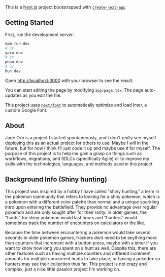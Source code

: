 This is a [Next.js](https://nextjs.org/) project bootstrapped with [`create-next-app`](https://github.com/vercel/next.js/tree/canary/packages/create-next-app).

## Getting Started

First, run the development server:

```bash
npm run dev
# or
yarn dev
# or
pnpm dev
# or
bun dev
```

Open [http://localhost:3000](http://localhost:3000) with your browser to see the result.

You can start editing the page by modifying `app/page.tsx`. The page auto-updates as you edit the file.

This project uses [`next/font`](https://nextjs.org/docs/basic-features/font-optimization) to automatically optimize and load Inter, a custom Google Font.

## About

Jade Orb is a project I started spontaneously, and I don't really see myself deploying this as an actual project for others to use. Maybe I will in the future, but for now I think I'll just code it up and maybe use it for myself. The purpose of this project is to help me gain a grasp on things such as workflows, migrations, and SDLCs (specifically Agile) or to improve my skills with the technologies, languages, and methods used in this project.

## Background Info (Shiny hunting)

This project was inspired by a hobby I have called "shiny hunting," a term in the pokemon community that refers to looking for a shny pokemon, which is a pokemon with a different color palette than normal and a unique sparkling intro upon entering the battlefield. They provide no advantage over regular pokemon and are only sought after for their rarity. In older games, the "hunts" for shiny pokemon would last hours and "hunters" would sometimes track the number of encounters on calculators or the like.

Because the time between encountering a pokemon would take several seconds in older pokemon games, trackers dont need to be anything more than counters that increment with a button press, maybe with a timer if you want to know how long you spent on a hunt as well. Despite this, there are other features such as having multiple counters and different increment amounts for multiple concurrent hunts to take place, or having a pokedex so hunters may see their collection thus far. This project is not crazy and complex, just a nice little passion project I'm working on.